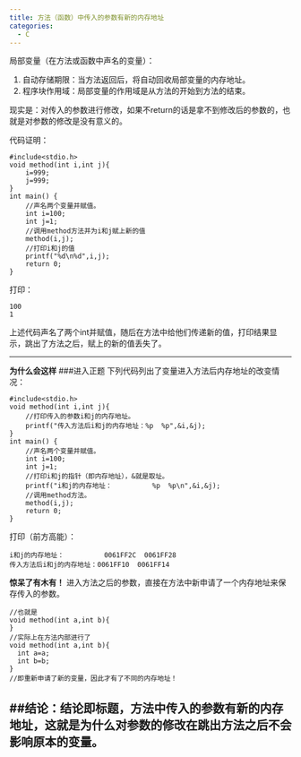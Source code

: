 ```yaml
---
title: 方法（函数）中传入的参数有新的内存地址
categories:
  - C
---
```


局部变量（在方法或函数中声名的变量）：
1. 自动存储期限：当方法返回后，将自动回收局部变量的内存地址。
2. 程序块作用域：局部变量的作用域是从方法的开始到方法的结束。

现实是：对传入的参数进行修改，如果不return的话是拿不到修改后的参数的，也就是对参数的修改是没有意义的。

代码证明：
```
#include<stdio.h>
void method(int i,int j){
    i=999;
    j=999;
}
int main() {
    //声名两个变量并赋值。
    int i=100;
    int j=1;
    //调用method方法并为i和j赋上新的值
    method(i,j);
    //打印i和j的值
    printf("%d\n%d",i,j);
    return 0;
}
```
打印：
```
100
1
```
上述代码声名了两个int并赋值，随后在方法中给他们传递新的值，打印结果显示，跳出了方法之后，赋上的新的值丢失了。

---
**为什么会这样**
###进入正题
下列代码列出了变量进入方法后内存地址的改变情况：
```
#include<stdio.h>
void method(int i,int j){
    //打印传入的参数i和j的内存地址。
    printf("传入方法后i和j的内存地址：%p  %p",&i,&j);
}
int main() {
    //声名两个变量并赋值。
    int i=100;
    int j=1;
    //打印i和j的指针（即内存地址），&就是取址。
    printf("i和j的内存地址：          %p  %p\n",&i,&j);
    //调用method方法。
    method(i,j);
    return 0;
}
```
打印（前方高能）：
```
i和j的内存地址：          0061FF2C  0061FF28
传入方法后i和j的内存地址：0061FF10  0061FF14
```
**惊呆了有木有！**
进入方法之后的参数，直接在方法中新申请了一个内存地址来保存传入的参数。
```
//也就是
void method(int a,int b){
}
//实际上在方法内部进行了
void method(int a,int b){
  int a=a;
  int b=b;
}
//即重新申请了新的变量，因此才有了不同的内存地址！
```

##结论：结论即标题，方法中传入的参数有新的内存地址，这就是为什么对参数的修改在跳出方法之后不会影响原本的变量。
---

                                                                                                                                                                                                                                                                                                                                                                                                                                                                                                                                                                                                                                                                                                                                                                                                                                                                                                                                                                                                                                                                                                                                                                                                                                                                                                                                                                                                                                                                                                                                                                                                                                                                                                                                                                                                                                                                                                                                                                                                                                                                                                                                                                                                                                                                                                                                                                                                                                                                                                                                                                                                                                                                                                                                                                                                                                                                                                                                                                                                                                                                                                                                                                                                                                                                                                                                                                                                                                                                                                                                                                                                                                                                                                                                                                                                                                                                                                                                                                                                                                                                                                                                                                                                                                                                                                                                                                                                                                                                                                                                                                                                                                                                                                                                                                                                                                                                                                                                                                                                                                                                                                                                                                                                                                                                                                                                                                                                                                                                                                                                                                                                                                                                                                                                                                                                                                                                                                                                                                                                                                                                                                                                                                                                                                                                                                                                                                                                                                                                                                                                                                                                                                                                                                                                                                                                                                                                                                                                                                                                                                                                                                                                                                                                                                                                                                                                                                                                                                                                                                                                                                                                                                                                                                                                                                                                                                                                                                                                                                                                                                                                                                                                                                                                                                                                                                                                                                                                                                                                              